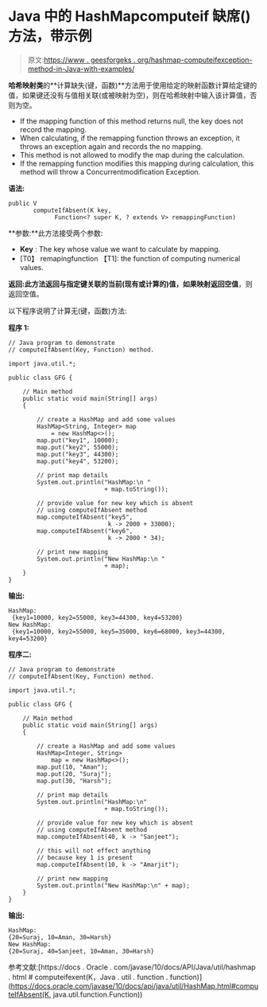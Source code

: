 # Java 中的 HashMapcomputeif 缺席()方法，带示例

> 原文:[https://www . geesforgeks . org/hashmap-computeifexception-method-in-Java-with-examples/](https://www.geeksforgeeks.org/hashmap-computeifabsent-method-in-java-with-examples/)

**哈希映射类**的**计算缺失(键，函数)**方法用于使用给定的映射函数计算给定键的值，如果键还没有与值相关联(或被映射为空)，则在哈希映射中输入该计算值，否则为空。

*   If the mapping function of this method returns null, the key does not record the mapping.
*   When calculating, if the remapping function throws an exception, it throws an exception again and records the no mapping.
*   This method is not allowed to modify the map during the calculation.
*   If the remapping function modifies this mapping during calculation, this method will throw a Concurrentmodification Exception.

**语法:**

```
public V 
       computeIfAbsent(K key,
             Function<? super K, ? extends V> remappingFunction)
```

**参数:**此方法接受两个参数:

*   **Key** : The key whose value we want to calculate by mapping.
*   [T0】 remapingfunction 【T1]: the function of computing numerical values.

**返回:**此方法返回**与指定键关联的当前(现有或计算的)值，如果映射返回空值**，则返回空值。

以下程序说明了计算无(键，函数)方法:

**程序 1:**

```
// Java program to demonstrate
// computeIfAbsent(Key, Function) method.

import java.util.*;

public class GFG {

    // Main method
    public static void main(String[] args)
    {

        // create a HashMap and add some values
        HashMap<String, Integer> map
            = new HashMap<>();
        map.put("key1", 10000);
        map.put("key2", 55000);
        map.put("key3", 44300);
        map.put("key4", 53200);

        // print map details
        System.out.println("HashMap:\n "
                           + map.toString());

        // provide value for new key which is absent
        // using computeIfAbsent method
        map.computeIfAbsent("key5",
                            k -> 2000 + 33000);
        map.computeIfAbsent("key6",
                            k -> 2000 * 34);

        // print new mapping
        System.out.println("New HashMap:\n "
                           + map);
    }
}
```

**输出:**

```
HashMap:
 {key1=10000, key2=55000, key3=44300, key4=53200}
New HashMap:
 {key1=10000, key2=55000, key5=35000, key6=68000, key3=44300, key4=53200}

```

**程序二:**

```
// Java program to demonstrate
// computeIfAbsent(Key, Function) method.

import java.util.*;

public class GFG {

    // Main method
    public static void main(String[] args)
    {

        // create a HashMap and add some values
        HashMap<Integer, String>
            map = new HashMap<>();
        map.put(10, "Aman");
        map.put(20, "Suraj");
        map.put(30, "Harsh");

        // print map details
        System.out.println("HashMap:\n"
                           + map.toString());

        // provide value for new key which is absent
        // using computeIfAbsent method
        map.computeIfAbsent(40, k -> "Sanjeet");

        // this will not effect anything
        // because key 1 is present
        map.computeIfAbsent(10, k -> "Amarjit");

        // print new mapping
        System.out.println("New HashMap:\n" + map);
    }
}
```

**输出:**

```
HashMap:
{20=Suraj, 10=Aman, 30=Harsh}
New HashMap:
{20=Suraj, 40=Sanjeet, 10=Aman, 30=Harsh}

```

参考文献:[https://docs . Oracle . com/javase/10/docs/API/Java/util/hashmap . html # computeifexent(K，Java . util . function . function)](https://docs.oracle.com/javase/10/docs/api/java/util/HashMap.html#computeIfAbsent(K, java.util.function.Function))